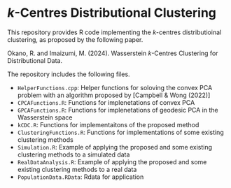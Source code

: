 # _k_-Centres Distributional Clustering 
This repository provides R code implementing the _k_-centres distributioinal clustering, as proposed by the following paper. 

Okano, R. and Imaizumi, M. (2024). Wasserstein _k_-Centres Clustering for Distributional Data. 

The repository includes the following files.

- `HelperFunctions.cpp`: Helper functions for soloving the convex PCA problem with an algorithm proposed by [Campbell & Wong (2022)]
- `CPCAFunctions.R`: Functions for implenetations of convex PCA 
- `GPCAFunctions.R`: Functions for implenetations of geodesic PCA in the Wasserstein space
- `kCDC.R`: Functions for implementaitons of the proposed method
- `ClusteringFunctions.R`: Functions for implementations of some existing clustering methods
- `Simulation.R`: Example of applying the proposed and some existing clustering methods to a simulated data
- `RealDataAnalysis.R`: Example of applying the proposed and some existing clustering methods to a real data
- `PopulationData.RData`: Rdata for application



